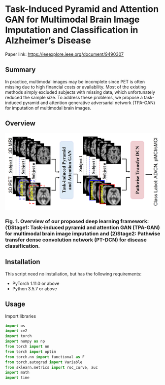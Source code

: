# Task-Induced Pyramid and Attention GAN for Multimodal Brain Image Imputation and Classification in Alzheimer’s Disease
Paper link: https://ieeexplore.ieee.org/document/9490307

## Summary

In practice, multimodal images may be incomplete since PET is often missing due to high financial costs or availability. Most of the existing methods simply excluded subjects with missing data, which unfortunately reduced the sample size. To address these problems, we propose a task-induced pyramid and attention generative adversarial network (TPA-GAN) for imputation of multimodal brain images.

## Overview
![Fig1.png](https://github.com/xiaoxingxingkz/TPA-GAN/blob/main/Figure_in_paper/Fig1.png)

### Fig. 1. Overview of our proposed deep learning framework: (1)Stage1: Task-induced pyramid and attention GAN (TPA-GAN) for multimodal brain image imputation and (2)Stage2: Pathwise transfer dense convolution network (PT-DCN) for disease classification.


## Installation

This script need no installation, but has the following requirements:
* PyTorch 1.11.0 or above
* Python 3.5.7 or above

## Usage

Import libraries

```python
import os
import cv2
import torch
import numpy as np
from torch import nn
from torch import optim
from torch.nn import functional as F 
from torch.autograd import Variable
from sklearn.metrics import roc_curve, auc
import math
import time
```

